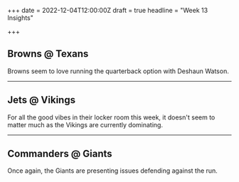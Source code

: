 +++
date = 2022-12-04T12:00:00Z
draft = true
headline = "Week 13 Insights"

+++
## Browns @ Texans

Browns seem to love running the quarterback option with Deshaun Watson.

***

## Jets @ Vikings

For all the good vibes in their locker room this week, it doesn't seem to matter much as the Vikings are currently dominating.

***

## Commanders @ Giants

Once again, the Giants are presenting issues defending against the run.